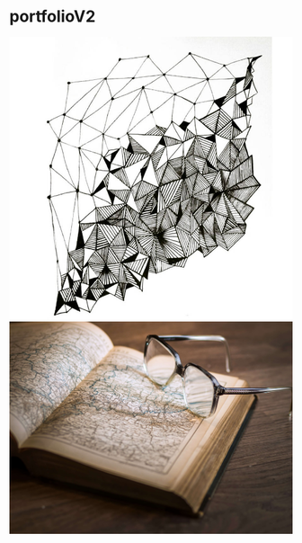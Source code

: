 # portfolioV2
![geometry_pattern_design_by_annacolt_d8p11s5-pre](https://github.com/totoro65/portfolioV2/blob/main/geometry_pattern_design_by_annacolt_d8p11s5-pre.jpg?raw=true)
![bookxil](https://github.com/totoro65/portfolioV2/blob/main/bookxil.jfif?raw=true)
